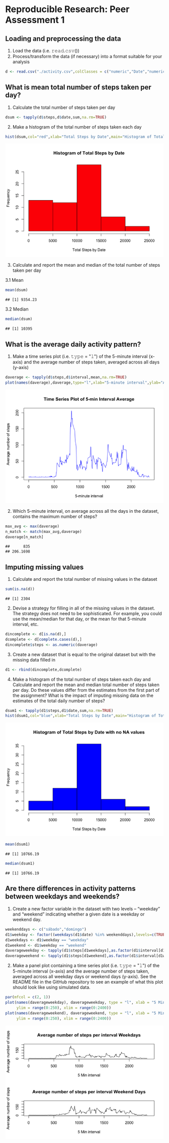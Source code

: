 # Reproducible Research: Peer Assessment 1


## Loading and preprocessing the data

1. Load the data (i.e. 𝚛𝚎𝚊𝚍.𝚌𝚜𝚟())
2. Process/transform the data (if necessary) into a format suitable for your analysis


```r
d <- read.csv("./activity.csv",colClasses = c("numeric","Date","numeric"))
```

## What is mean total number of steps taken per day?

1. Calculate the total number of steps taken per day


```r
dsum <- tapply(d$steps,d$date,sum,na.rm=TRUE)
```

2. Make a histogram of the total number of steps taken each day


```r
hist(dsum,col="red",xlab="Total Steps by Date",main="Histogram of Total Steps by Date")
```

![](PA1_template_files/figure-html/unnamed-chunk-3-1.png)<!-- -->

3. Calculate and report the mean and median of the total number of steps taken per day

3.1 Mean


```r
mean(dsum)
```

```
## [1] 9354.23
```
3.2 Median


```r
median(dsum)
```

```
## [1] 10395
```

## What is the average daily activity pattern?

1. Make a time series plot (i.e. 𝚝𝚢𝚙𝚎 = "𝚕") of the 5-minute interval (x-axis) and the average number of steps taken, averaged across all days (y-axis)


```r
daverage <- tapply(d$steps,d$interval,mean,na.rm=TRUE)
plot(names(daverage),daverage,type="l",xlab="5-minute interval",ylab="Average number of steps",main="Time Series Plot of 5-min Interval Average",col="blue")
```

![](PA1_template_files/figure-html/unnamed-chunk-6-1.png)<!-- -->

2. Which 5-minute interval, on average across all the days in the dataset, contains the maximum number of steps?


```r
max_avg <- max(daverage)
n_match <- match(max_avg,daverage)
daverage[n_match]
```

```
##      835 
## 206.1698
```


## Imputing missing values


1. Calculate and report the total number of missing values in the dataset


```r
sum(is.na(d))
```

```
## [1] 2304
```

2. Devise a strategy for filling in all of the missing values in the dataset. The strategy does not need to be sophisticated. For example, you could use the mean/median for that day, or the mean for that 5-minute interval, etc.


```r
dincomplete <- d[is.na(d),]
dcomplete <- d[complete.cases(d),]
dincomplete$steps <- as.numeric(daverage)
```

3. Create a new dataset that is equal to the original dataset but with the missing data filled in


```r
d1 <- rbind(dincomplete,dcomplete)
```

4. Make a histogram of the total number of steps taken each day and Calculate and report the mean and median total number of steps taken per day. Do these values differ from the estimates from the first part of the assignment? What is the impact of imputing missing data on the estimates of the total daily number of steps?


```r
dsum1 <- tapply(d1$steps,d1$date,sum,na.rm=TRUE)
hist(dsum1,col="blue",xlab="Total Steps by Date",main="Histogram of Total Steps by Date with no NA values")
```

![](PA1_template_files/figure-html/unnamed-chunk-11-1.png)<!-- -->

```r
mean(dsum1)
```

```
## [1] 10766.19
```

```r
median(dsum1)
```

```
## [1] 10766.19
```


## Are there differences in activity patterns between weekdays and weekends?

1. Create a new factor variable in the dataset with two levels – “weekday” and “weekend” indicating whether a given date is a weekday or weekend day.


```r
weekenddays <- c("sábado","domingo")
d1$weekday <- factor((weekdays(d1$date) %in% weekenddays),levels=c(TRUE,FALSE),labels=c("weekend","weekday"))
d1weekdays <- d1$weekday == "weekday"
d1weekend <- d1$weekday == "weekend"
daverageweekday <- tapply(d1$steps[d1weekdays],as.factor(d1$interval[d1weekdays]),mean,na.rm=TRUE)
daverageweekend <- tapply(d1$steps[d1weekend],as.factor(d1$interval[d1weekend]),mean,na.rm=TRUE)
```

2. Make a panel plot containing a time series plot (i.e. 𝚝𝚢𝚙𝚎 = "𝚕") of the 5-minute interval (x-axis) and the average number of steps taken, averaged across all weekday days or weekend days (y-axis). See the README file in the GitHub repository to see an example of what this plot should look like using simulated data.



```r
par(mfcol = c(2, 1))
plot(names(daverageweekday), daverageweekday, type = "l", xlab = "5 Min interval", ylab = "Average number of steps", main = "Average number of steps per interval Weekdays", 
     ylim = range(0:250), xlim = range(0:2400))
plot(names(daverageweekend), daverageweekend, type = "l", xlab = "5 Min interval", ylab = "Average number of steps", main = "Average number of steps per interval Weekend Days", 
     ylim = range(0:250), xlim = range(0:2400))
```

![](PA1_template_files/figure-html/unnamed-chunk-13-1.png)<!-- -->

